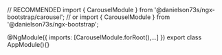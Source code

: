 // RECOMMENDED
import { CarouselModule } from '@danielson73s/ngx-bootstrap/carousel';
// or
import { CarouselModule } from '@danielson73s/ngx-bootstrap';

@NgModule({
  imports: [CarouselModule.forRoot(),...]
})
export class AppModule(){}
